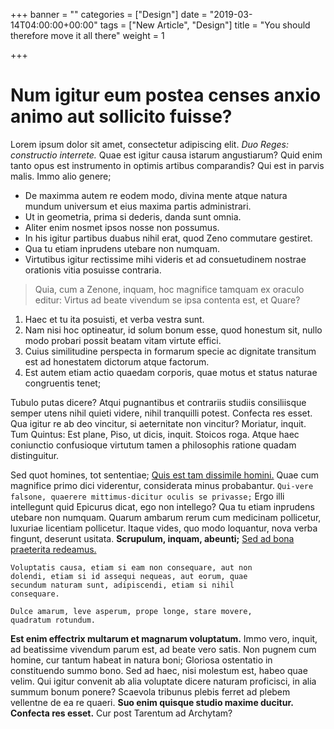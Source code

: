 +++
banner = ""
categories = ["Design"]
date = "2019-03-14T04:00:00+00:00"
tags = ["New Article", "Design"]
title = "You should therefore move it all there"
weight = 1

+++
# Num igitur eum postea censes anxio animo aut sollicito fuisse?

Lorem ipsum dolor sit amet, consectetur adipiscing elit. _Duo Reges: constructio interrete._ Quae est igitur causa istarum angustiarum? Quid enim tanto opus est instrumento in optimis artibus comparandis? Qui est in parvis malis. Immo alio genere;

* De maximma autem re eodem modo, divina mente atque natura mundum universum et eius maxima partis administrari.
* Ut in geometria, prima si dederis, danda sunt omnia.
* Aliter enim nosmet ipsos nosse non possumus.
* In his igitur partibus duabus nihil erat, quod Zeno commutare gestiret.
* Qua tu etiam inprudens utebare non numquam.
* Virtutibus igitur rectissime mihi videris et ad consuetudinem nostrae orationis vitia posuisse contraria.

> Quia, cum a Zenone, inquam, hoc magnifice tamquam ex oraculo editur: Virtus ad beate vivendum se ipsa contenta est, et Quare?

1. Haec et tu ita posuisti, et verba vestra sunt.
2. Nam nisi hoc optineatur, id solum bonum esse, quod honestum sit, nullo modo probari possit beatam vitam virtute effici.
3. Cuius similitudine perspecta in formarum specie ac dignitate transitum est ad honestatem dictorum atque factorum.
4. Est autem etiam actio quaedam corporis, quae motus et status naturae congruentis tenet;

Tubulo putas dicere? Atqui pugnantibus et contrariis studiis consiliisque semper utens nihil quieti videre, nihil tranquilli potest. Confecta res esset. Qua igitur re ab deo vincitur, si aeternitate non vincitur? Moriatur, inquit. Tum Quintus: Est plane, Piso, ut dicis, inquit. Stoicos roga. Atque haec coniunctio confusioque virtutum tamen a philosophis ratione quadam distinguitur.

Sed quot homines, tot sententiae; [Quis est tam dissimile homini.](http://loripsum.net/) Quae cum magnifice primo dici viderentur, considerata minus probabantur. `Qui-vere falsone, quaerere mittimus-dicitur oculis se privasse;` Ergo illi intellegunt quid Epicurus dicat, ego non intellego? Qua tu etiam inprudens utebare non numquam. Quarum ambarum rerum cum medicinam pollicetur, luxuriae licentiam pollicetur. Itaque vides, quo modo loquantur, nova verba fingunt, deserunt usitata. **Scrupulum, inquam, abeunti;** [Sed ad bona praeterita redeamus.](http://loripsum.net/)

    Voluptatis causa, etiam si eam non consequare, aut non
    dolendi, etiam si id assequi nequeas, aut eorum, quae
    secundum naturam sunt, adipiscendi, etiam si nihil
    consequare.
    
    Dulce amarum, leve asperum, prope longe, stare movere,
    quadratum rotundum.
    

**Est enim effectrix multarum et magnarum voluptatum.** Immo vero, inquit, ad beatissime vivendum parum est, ad beate vero satis. Non pugnem cum homine, cur tantum habeat in natura boni; Gloriosa ostentatio in constituendo summo bono. Sed ad haec, nisi molestum est, habeo quae velim. Qui igitur convenit ab alia voluptate dicere naturam proficisci, in alia summum bonum ponere? Scaevola tribunus plebis ferret ad plebem vellentne de ea re quaeri. **Suo enim quisque studio maxime ducitur.** **Confecta res esset.** Cur post Tarentum ad Archytam?